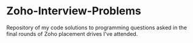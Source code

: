 # Zoho-Interview-Problems
Repository of my code solutions to programming questions asked in the final rounds of Zoho placement drives I've attended.
